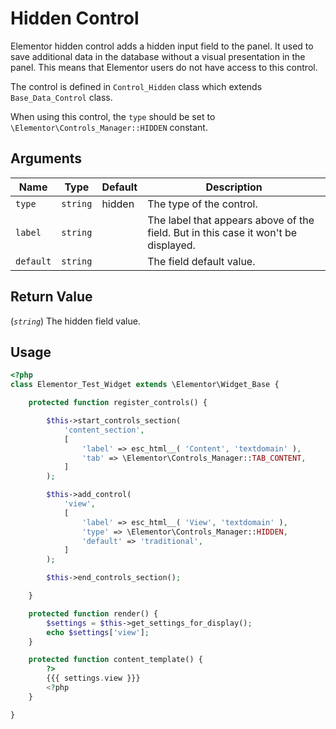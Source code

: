 # Hidden Control

Elementor hidden control adds a hidden input field to the panel. It used to save additional data in the database without a visual presentation in the panel. This means that Elementor users do not have access to this control.

The control is defined in `Control_Hidden` class which extends `Base_Data_Control` class.

When using this control, the `type` should be set to `\Elementor\Controls_Manager::HIDDEN` constant.

## Arguments

<table>
	<thead>
		<tr>
			<th>Name</th>
			<th>Type</th>
			<th>Default</th>
			<th>Description</th>
		</tr>
	</thead>
	<tbody>
		<tr>
			<td><code>type</code></td>
			<td><code>string</code></td>
			<td>hidden</td>
			<td>The type of the control.</td>
		</tr>
		<tr>
			<td><code>label</code></td>
			<td><code>string</code></td>
			<td></td>
			<td>The label that appears above of the field. But in this case it won't be displayed.</td>
		</tr>
		<tr>
			<td><code>default</code></td>
			<td><code>string</code></td>
			<td></td>
			<td>The field default value.</td>
		</tr>
	</tbody>
</table>

## Return Value

(_`string`_) The hidden field value.

## Usage

```php {14-21,29,34}
<?php
class Elementor_Test_Widget extends \Elementor\Widget_Base {

	protected function register_controls() {

		$this->start_controls_section(
			'content_section',
			[
				'label' => esc_html__( 'Content', 'textdomain' ),
				'tab' => \Elementor\Controls_Manager::TAB_CONTENT,
			]
		);

		$this->add_control(
			'view',
			[
				'label' => esc_html__( 'View', 'textdomain' ),
				'type' => \Elementor\Controls_Manager::HIDDEN,
				'default' => 'traditional',
			]
		);

		$this->end_controls_section();

	}

	protected function render() {
		$settings = $this->get_settings_for_display();
		echo $settings['view'];
	}

	protected function content_template() {
		?>
		{{{ settings.view }}}
		<?php
	}

}
```
